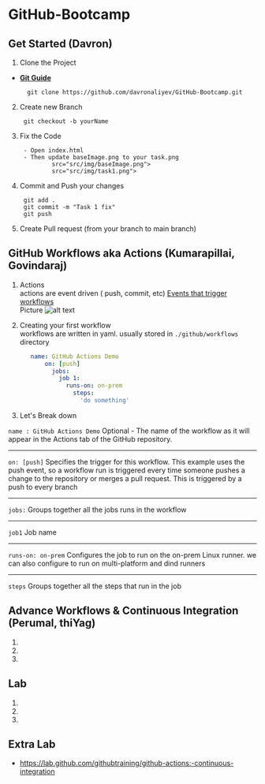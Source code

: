 # GitHub-Bootcamp

## Get Started (Davron)

1. Clone the Project

- [**Git Guide**](/git.md)

        git clone https://github.com/davronaliyev/GitHub-Bootcamp.git
        
2. Create new Branch

        git checkout -b yourName

3. Fix the Code

        - Open index.html
        - Then update baseImage.png to your task.png
                src="src/img/baseImage.png">
                src="src/img/task1.png"> 

4. Commit and Push your changes

        git add .
        git commit -m "Task 1 fix"
        git push

5. Create Pull request (from your branch to main branch)


## GitHub Workflows aka Actions (Kumarapillai, Govindaraj)

1.  Actions <br /> 
       actions are event driven ( push, commit, etc) [Events that trigger workflows](https://docs.github.com/en/actions/reference/events-that-trigger-workflows)<br />
       Picture
      ![alt text](https://docs.github.com/assets/cb-25535/images/help/images/overview-actions-simple.png "workflow")
2. Creating your first workflow <br />
      workflows are written in yaml. usually stored in ```./github/workflows``` directory 
      ```yaml
         name: GitHub Actions Demo
             on: [push]
               jobs:
                 job 1:
                   runs-on: on-prem
                     steps:
                       'do something' 
    ```
    
3. Let's Break down <br />

  ````name : GitHub Actions Demo```` Optional - The name of the workflow as it will appear in the Actions tab of the GitHub repository.
 ***            
  ````on: [push]```` Specifies the trigger for this workflow. This example uses the push event, so a workflow run is triggered every time someone pushes a change to the repository or merges a pull request. This is triggered by a push to every branch
 ***
  ````jobs:```` Groups together all the jobs runs in the workflow
 ***
  ````job1```` Job name
 ***
  ````runs-on: on-prem```` Configures the job to run on the on-prem Linux runner. we can also configure to run on multi-platform and dind runners
 ***
  ````steps```` Groups together all the steps that run in the job  
## Advance Workflows & Continuous Integration (Perumal, thiYag)

1.
2.
3.

## Lab 

1.
2.
3.


## Extra Lab 

- https://lab.github.com/githubtraining/github-actions:-continuous-integration

